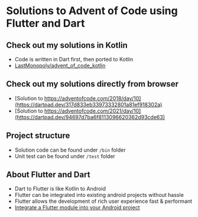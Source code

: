 # Solutions to Advent of Code using Flutter and Dart

## Check out my solutions in Kotlin

- Code is written in Dart first, then ported to Kotlin
- [LastMonopoly/advent_of_code_kotlin](https://github.com/LastMonopoly/advent_of_code_kotlin)

## Check out my solutions directly from browser

- [Solution to https://adventofcode.com/2018/day/10](https://dartpad.dev/317d833eb33973332801a81ef918302a)
- [Solution to https://adventofcode.com/2021/day/10](https://dartpad.dev/94697d7ba6f8113096620362d93cde63)

## Project structure

- Solution code can be found under `/bin` folder
- Unit test can be found under `/test` folder

## About Flutter and Dart

- Dart to Flutter is like Kotlin to Android
- Flutter can be integrated into existing android projects without hassle
- Flutter allows the development of rich user experience fast & performant
- [Integrate a Flutter module into your Android project](https://docs.flutter.dev/development/add-to-app/android/project-setup)

